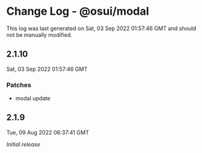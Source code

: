 # Change Log - @osui/modal

This log was last generated on Sat, 03 Sep 2022 01:57:46 GMT and should not be manually modified.

## 2.1.10
Sat, 03 Sep 2022 01:57:46 GMT

### Patches

- modal update

## 2.1.9
Tue, 09 Aug 2022 06:37:41 GMT

_Initial release_


